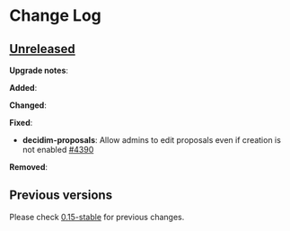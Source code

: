 # Change Log

## [Unreleased](https://github.com/decidim/decidim/tree/HEAD)

**Upgrade notes**:

**Added**:

**Changed**:

**Fixed**:

- **decidim-proposals**: Allow admins to edit proposals even if creation is not enabled [\#4390](https://github.com/decidim/decidim/pull/4390)

**Removed**:

## Previous versions

Please check [0.15-stable](https://github.com/decidim/decidim/blob/0.15-stable/CHANGELOG.md) for previous changes.
